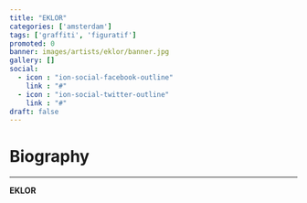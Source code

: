 ```yaml
---
title: "EKLOR"
categories: ['amsterdam']
tags: ['graffiti', 'figuratif']
promoted: 0
banner: images/artists/eklor/banner.jpg
gallery: []
social:
  - icon : "ion-social-facebook-outline"
    link : "#"
  - icon : "ion-social-twitter-outline"
    link : "#"
draft: false
---
```


# Biography
---

**EKLOR**